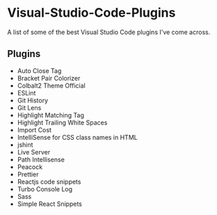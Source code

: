 # Visual-Studio-Code-Plugins
A list of some of the best Visual Studio Code plugins I've come across.

## Plugins

- Auto Close Tag
- Bracket Pair Colorizer
- Colbalt2 Theme Official
- ESLint
- Git History
- Git Lens
- Highlight Matching Tag
- Highlight Trailing White Spaces
- Import Cost
- IntelliSense for CSS class names in HTML
- jshint
- Live Server
- Path Intellisense
- Peacock
- Prettier
- Reactjs code snippets
- Turbo Console Log
- Sass
- Simple React Snippets
